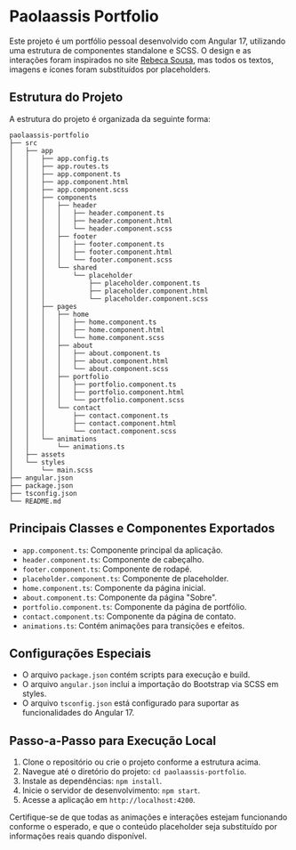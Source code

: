 # Paolaassis Portfolio

Este projeto é um portfólio pessoal desenvolvido com Angular 17, utilizando uma estrutura de componentes standalone e SCSS. O design e as interações foram inspirados no site [Rebeca Sousa](https://rebecasousa.com), mas todos os textos, imagens e ícones foram substituídos por placeholders.

## Estrutura do Projeto

A estrutura do projeto é organizada da seguinte forma:

```
paolaassis-portfolio
├── src
│   ├── app
│   │   ├── app.config.ts
│   │   ├── app.routes.ts
│   │   ├── app.component.ts
│   │   ├── app.component.html
│   │   ├── app.component.scss
│   │   ├── components
│   │   │   ├── header
│   │   │   │   ├── header.component.ts
│   │   │   │   ├── header.component.html
│   │   │   │   └── header.component.scss
│   │   │   ├── footer
│   │   │   │   ├── footer.component.ts
│   │   │   │   ├── footer.component.html
│   │   │   │   └── footer.component.scss
│   │   │   └── shared
│   │   │       └── placeholder
│   │   │           ├── placeholder.component.ts
│   │   │           ├── placeholder.component.html
│   │   │           └── placeholder.component.scss
│   │   ├── pages
│   │   │   ├── home
│   │   │   │   ├── home.component.ts
│   │   │   │   ├── home.component.html
│   │   │   │   └── home.component.scss
│   │   │   ├── about
│   │   │   │   ├── about.component.ts
│   │   │   │   ├── about.component.html
│   │   │   │   └── about.component.scss
│   │   │   ├── portfolio
│   │   │   │   ├── portfolio.component.ts
│   │   │   │   ├── portfolio.component.html
│   │   │   │   └── portfolio.component.scss
│   │   │   └── contact
│   │   │       ├── contact.component.ts
│   │   │       ├── contact.component.html
│   │   │       └── contact.component.scss
│   │   └── animations
│   │       └── animations.ts
│   ├── assets
│   └── styles
│       └── main.scss
├── angular.json
├── package.json
├── tsconfig.json
└── README.md
```

## Principais Classes e Componentes Exportados

- `app.component.ts`: Componente principal da aplicação.
- `header.component.ts`: Componente de cabeçalho.
- `footer.component.ts`: Componente de rodapé.
- `placeholder.component.ts`: Componente de placeholder.
- `home.component.ts`: Componente da página inicial.
- `about.component.ts`: Componente da página "Sobre".
- `portfolio.component.ts`: Componente da página de portfólio.
- `contact.component.ts`: Componente da página de contato.
- `animations.ts`: Contém animações para transições e efeitos.

## Configurações Especiais

- O arquivo `package.json` contém scripts para execução e build.
- O arquivo `angular.json` inclui a importação do Bootstrap via SCSS em styles.
- O arquivo `tsconfig.json` está configurado para suportar as funcionalidades do Angular 17.

## Passo-a-Passo para Execução Local

1. Clone o repositório ou crie o projeto conforme a estrutura acima.
2. Navegue até o diretório do projeto: `cd paolaassis-portfolio`.
3. Instale as dependências: `npm install`.
4. Inicie o servidor de desenvolvimento: `npm start`.
5. Acesse a aplicação em `http://localhost:4200`.

Certifique-se de que todas as animações e interações estejam funcionando conforme o esperado, e que o conteúdo placeholder seja substituído por informações reais quando disponível.